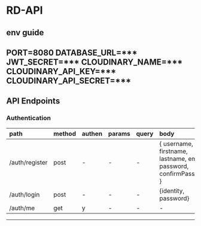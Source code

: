 RD-API
===
## env guide
PORT=8080
DATABASE_URL=***
JWT_SECRET=***
CLOUDINARY_NAME=***
CLOUDINARY_API_KEY=***
CLOUDINARY_API_SECRET=***
---

## API Endpoints

### Authentication
|path |method |authen |params |query |body |
|:-- |:-- |:-- |:-- |:-- |:-- |
|/auth/register|post|-|-|-| { username, firstname, lastname, email, password, confirmPassword }
|/auth/login|post|-|-|-| {identity, password}
|/auth/me|get|y|-|-|-|

---